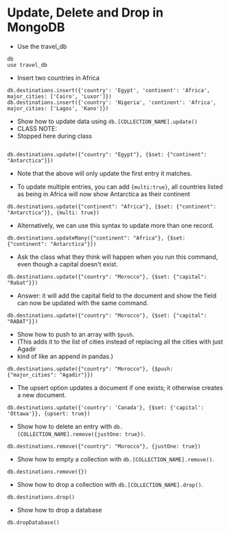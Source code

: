 # Update, Delete and Drop in MongoDB

* Use the travel_db

```shell
db
use travel_db
```

* Insert two countries in Africa

```shell
db.destinations.insert({'country': 'Egypt', 'continent': 'Africa', major_cities: ['Cairo', 'Luxor']})
db.destinations.insert({'country': 'Nigeria', 'continent': 'Africa', major_cities: ['Lagos', 'Kano']})
```

* Show how to update data using `db.[COLLECTION_NAME].update()`
* CLASS NOTE: 
* Stopped here during class

```shell

db.destinations.update({"country": "Egypt"}, {$set: {"continent": "Antarctica"}})
```

* Note that the above will only update the first entry it matches.

* To update multiple entries, you can add `{multi:true}`, all countries listed as being in Africa will now show Antarctica as their continent

```shell
db.destinations.update({"continent": "Africa"}, {$set: {"continent": "Antarctica"}}, {multi: true})
```

* Alternatively, we can use this syntax to update more than one record.

```shell
db.destinations.updateMany({"continent": "Africa"}, {$set: {"continent": "Antarctica"}})
```

* Ask the class what they think will happen when you run this command, even though a capital doesn't exist.

```shell
db.destinations.update({"country": "Morocco"}, {$set: {"capital": "Rabat"}})
```

* Answer: it will add the capital field to the document and show the field can now be updated with the same command.

```shell
db.destinations.update({"country": "Morocco"}, {$set: {"capital": "RABAT"}})
```

* Show how to push to an array with `$push`.
* (This adds it to the list of cities instead of replacing all the cities with just Agadir
* kind of like an append in pandas.)

```shell
db.destinations.update({"country": "Morocco"}, {$push: {"major_cities": "Agadir"}})
```

* The upsert option updates a document if one exists; it otherwise creates a new document.

```shell
db.destinations.update({'country': 'Canada'}, {$set: {'capital': 'Ottawa'}}, {upsert: true})
```

* Show how to delete an entry with `db.[COLLECTION_NAME].remove({justOne: true})`.

```shell
db.destinations.remove({"country": "Morocco"}, {justOne: true})
```

* Show how to empty a collection with `db.[COLLECTION_NAME].remove()`.

```shell
db.destinations.remove({})
```

* Show how to drop a collection with `db.[COLLECTION_NAME].drop()`.

```shell
db.destinations.drop()
```

* Show how to drop a database

```shell
db.dropDatabase()
```
